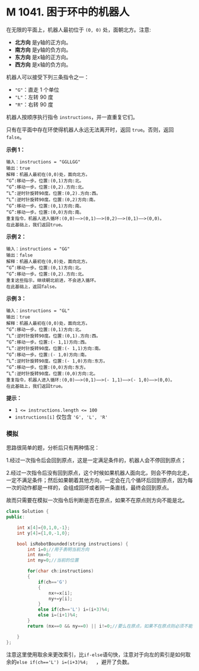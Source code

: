# M 1041. 困于环中的机器人

在无限的平面上，机器人最初位于 `(0, 0)` 处，面朝北方。注意:

- **北方向** 是y轴的正方向。
- **南方向** 是y轴的负方向。
- **东方向** 是x轴的正方向。
- **西方向** 是x轴的负方向。

机器人可以接受下列三条指令之一：

- `"G"`：直走 1 个单位
- `"L"`：左转 90 度
- `"R"`：右转 90 度

机器人按顺序执行指令 `instructions`，并一直重复它们。

只有在平面中存在环使得机器人永远无法离开时，返回 `true`。否则，返回 `false`。

 

**示例 1：**

```
输入：instructions = "GGLLGG"
输出：true
解释：机器人最初在(0,0)处，面向北方。
“G”:移动一步。位置:(0,1)方向:北。
“G”:移动一步。位置:(0,2).方向:北。
“L”:逆时针旋转90度。位置:(0,2).方向:西。
“L”:逆时针旋转90度。位置:(0,2)方向:南。
“G”:移动一步。位置:(0,1)方向:南。
“G”:移动一步。位置:(0,0)方向:南。
重复指令，机器人进入循环:(0,0)——>(0,1)——>(0,2)——>(0,1)——>(0,0)。
在此基础上，我们返回true。
```

**示例 2：**

```
输入：instructions = "GG"
输出：false
解释：机器人最初在(0,0)处，面向北方。
“G”:移动一步。位置:(0,1)方向:北。
“G”:移动一步。位置:(0,2).方向:北。
重复这些指示，继续朝北前进，不会进入循环。
在此基础上，返回false。
```

**示例 3：**

```
输入：instructions = "GL"
输出：true
解释：机器人最初在(0,0)处，面向北方。
“G”:移动一步。位置:(0,1)方向:北。
“L”:逆时针旋转90度。位置:(0,1).方向:西。
“G”:移动一步。位置:(- 1,1)方向:西。
“L”:逆时针旋转90度。位置:(- 1,1)方向:南。
“G”:移动一步。位置:(- 1,0)方向:南。
“L”:逆时针旋转90度。位置:(- 1,0)方向:东方。
“G”:移动一步。位置:(0,0)方向:东方。
“L”:逆时针旋转90度。位置:(0,0)方向:北。
重复指令，机器人进入循环:(0,0)——>(0,1)——>(- 1,1)——>(- 1,0)——>(0,0)。
在此基础上，我们返回true。
```

 

**提示：**

- `1 <= instructions.length <= 100`
- `instructions[i]` 仅包含 `'G', 'L', 'R'`



### 模拟

思路很简单的题，分析后只有两种情况：

1.经过一次指令后会回到原点，这是一定满足条件的，机器人会不停回到原点；

2.经过一次指令后没有回到原点，这个时候如果机器人面向北，则会不停向北走，一定不满足条件；然后如果朝着其他方向，一定会在几个循环后回到原点，因为每一次的动作都是一样的，会组成回环或者同一条直线，最终会回到原点。

故而只需要在模拟一次指令后判断是否在原点，如果不在原点则方向不能是北。

```cpp
class Solution {
public:

    int x[4]={0,1,0,-1};
    int y[4]={1,0,-1,0};

    bool isRobotBounded(string instructions) {
        int i=0;//用于表明当前方向
        int nx=0;
        int ny=0;//当前的位置

        for(char ch:instructions)
        {
            if(ch=='G')
            {
                nx+=x[i];
                ny+=y[i];
            }
            else if(ch=='L') i=(i+3)%4;   
            else i=(i+1)%4;
        }
        return (nx==0 && ny==0) || i!=0;//要么在原点，如果不在原点则必须不能朝北

    }
};
```

注意这里使用取余来更改索引，比`if-else`语句快，注意对于向左的索引是如何取余的`else if(ch=='L') i=(i+3)%4;   `，避开了负数。



